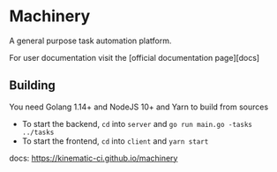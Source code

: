 # Machinery

A general purpose task automation platform.

For user documentation visit the [official documentation page][docs]

## Building

You need Golang 1.14+ and NodeJS 10+ and Yarn to build from sources

- To start the backend, `cd` into `server` and `go run main.go -tasks ../tasks`
- To start the frontend, `cd` into `client` and `yarn start`

docs: https://kinematic-ci.github.io/machinery
